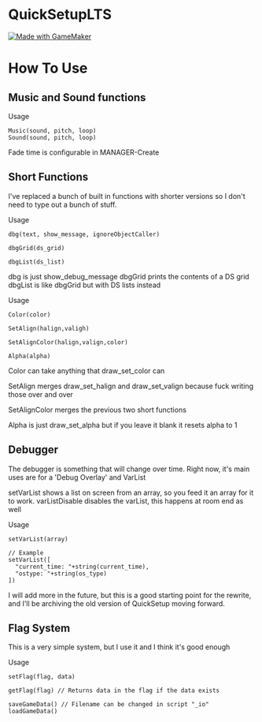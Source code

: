 # QuickSetupLTS

[![Made with GameMaker](https://img.shields.io/badge/Made%20with-GameMaker-000000.svg?style=flat&logo=data%3Aimage%2Fpng%3Bbase64%2CiVBORw0KGgoAAAANSUhEUgAAAA4AAAAOCAMAAAAolt3jAAAAZlBMVEX%2F%2F%2F%2F%2F%2F%2F%2F%2F%2F%2F%2F%2F%2F%2F%2F%2F%2F%2F%2F%2F%2F%2F%2F%2F%2F%2F%2F%2F%2F%2F%2F%2F%2F%2F%2F%2F%2F%2F%2F%2F%2F%2F%2F%2F%2F%2F%2F%2F%2F%2F%2F%2F%2F%2F%2F%2F%2F%2F%2F%2F%2F%2F%2F%2F%2F%2F%2F%2F%2F%2F%2F%2F%2F%2F%2F%2F%2F%2F%2F%2F%2F%2F%2F%2F%2F%2F%2F%2F%2F%2F%2F%2F%2F%2F%2F%2F%2F%2F%2F%2F%2F%2F%2F%2F%2F%2F%2F%2F%2F%2F%2F%2F%2F%2F%2F%2F%2F%2F%2F%2F%2F%2F%2F%2F%2F%2F%2F%2F%2F%2F%2F%2F%2F%2F%2BrG8stAAAAIXRSTlMABg0OFBkfcn1%2Bf4CBgoOFhoeIiouWmNDa5ebp8PX2%2B%2F6o6Vq%2BAAAAY0lEQVR42k2OWQ6AIAwFn%2BIOioobrnD%2FS4o0EeanmQxNAdErRFTWtsFq6%2BiiZozz0CSnTjYBwo0RkF8DWDLf51Ni9K%2FYdq0Fy3KAfzk97M7goK1F%2F4rGH9Kk1OlboQtEDIrmC%2BU3CVxTr%2FRMAAAAAElFTkSuQmCC)](https://www.yoyogames.com/gamemaker)
<br>
# How To Use

## Music and Sound functions
Usage
```
Music(sound, pitch, loop)
Sound(sound, pitch, loop)
```
Fade time is configurable in MANAGER-Create


## Short Functions
I've replaced a bunch of built in functions with shorter versions so I don't need to type out a bunch of stuff.

Usage
```
dbg(text, show_message, ignoreObjectCaller)

dbgGrid(ds_grid)

dbgList(ds_list)
```
dbg is just show_debug_message
dbgGrid prints the contents of a DS grid
dbgList is like dbgGrid but with DS lists instead

Usage
```
Color(color)

SetAlign(halign,valigh)

SetAlignColor(halign,valign,color)

Alpha(alpha)
```
Color can take anything that draw_set_color can

SetAlign merges draw_set_halign and draw_set_valign because fuck writing those over and over

SetAlignColor merges the previous two short functions

Alpha is just draw_set_alpha but if you leave it blank it resets alpha to 1

## Debugger
The debugger is something that will change over time. Right now, it's main uses are for a 'Debug Overlay' and VarList

setVarList shows a list on screen from an array, so you feed it an array for it to work.
varListDisable disables the varList, this happens at room end as well

Usage
```
setVarList(array)

// Example
setVarList([
  "current_time: "+string(current_time),
  "ostype: "+string(os_type)
])
```

I will add more in the future, but this is a good starting point for the rewrite, and I'll be archiving the old version of QuickSetup moving forward.

## Flag System

This is a very simple system, but I use it and I think it's good enough

Usage
```
setFlag(flag, data)

getFlag(flag) // Returns data in the flag if the data exists

saveGameData() // Filename can be changed in script "_io"
loadGameData()
```
